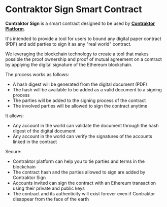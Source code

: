 # Contraktor Sign Smart Contract

**Contraktor Sign** is a smart contract designed to be used by [**Contraktor Platform**](www.contraktor.com.br).

It's intended to provide a tool for users to bound any digital paper contract (PDF) and add parties to sign it as any "real world" contract.

We leveraging the blockchain technology to create a tool that makes possible the proof ownership and proof of mutual agreement on a contract by applying the digital signature of the Ethereum blockchain.

The process works as follows:
 - A hash digest will be generated from the digital document (PDF)
 - The hash will be available to be added as a valid document to a signing process
 - The parties will be added to the signing process of the contract
 - The involved parties will be allowed to sign the contract anytime

It allows:
 - Any account in the world can validate the document through the hash digest of the digital document
 - Any account in the world can verify the signatures of the accounts linked in the contract

Secure:
 - Contraktor platform can help you to tie parties and terms in the blockchain
 - The contract hash and the parties allowed to sign are added by Contraktor Sign
 - Accounts invited can sign the contract with an Ethereum transaction using their private and public keys
 - The contract and its authenticity will exist forever even if Contraktor disappear from the face of the earth
